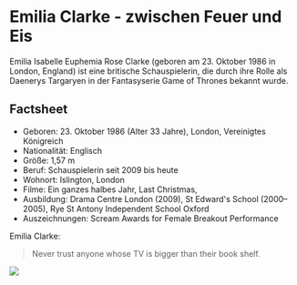 # Emilia Clarke - zwischen Feuer und Eis

Emilia Isabelle Euphemia Rose Clarke (geboren am 23. Oktober 1986 in London, England) ist eine britische Schauspielerin, die durch ihre Rolle als Daenerys Targaryen in der Fantasyserie Game of Thrones bekannt wurde.

## Factsheet

* Geboren: 23. Oktober 1986 (Alter 33 Jahre), London, Vereinigtes Königreich
* Nationalität: Englisch
* Größe: 1,57 m
* Beruf: Schauspielerin seit 2009 bis heute
* Wohnort: Islington, London
* Filme: Ein ganzes halbes Jahr, Last Christmas, 
* Ausbildung: Drama Centre London (2009), St Edward's School (2000–2005), Rye St Antony Independent School Oxford
* Auszeichnungen: Scream Awards for Female Breakout Performance

Emilia Clarke:
> Never trust anyone whose TV is bigger than their book shelf.

<img src='https://i.pinimg.com/236x/4b/df/c7/4bdfc7400602eb3cda30fcd05bd23817.jpg'/>